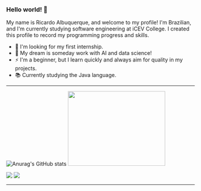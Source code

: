 ### Hello world! 👋
My name is Ricardo Albuquerque, and welcome to my profile! I'm Brazilian, and I'm currently studying software engineering at iCEV College. I created this profile to record my programming progress and skills.

- 🔭 I'm looking for my first internship.
- 🤖 My dream is someday work with AI and data science!
- ⚡ I'm a beginner, but I learn quickly and always aim for quality in my projects.
- 📚 Currently studying the Java language.
_____________________________________

![Anurag's GitHub stats](https://github-readme-stats.vercel.app/api?username=keydnss&show_icons=false&theme=dark) 
<img
  src="https://github.com/keydnss/keydnss/assets/162588790/1be68431-e2b9-4f4b-a1a3-6fc8f0de3fdf"
  width="260"
  height="200" />



<div> 
  <a href="https://instagram.com/keydns_" target="_blank"><img src="https://img.shields.io/badge/-Instagram-%23E4405F?style=for-the-badge&logo=instagram&logoColor=white" target="_blank"></a>
  <a href = "mailto:rchard.asc@gmail.com"><img src="https://img.shields.io/badge/-Gmail-%23333?style=for-the-badge&logo=gmail&logoColor=white" target="_blank"></a> 
</div>

_____________________________________

